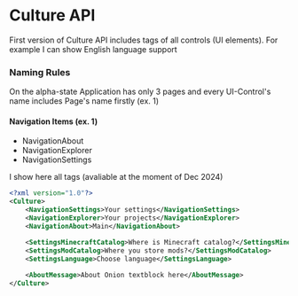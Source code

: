 # Culture API

First version of Culture API includes tags of all controls (UI elements).
For example I can show English language support

### Naming Rules
On the alpha-state Application has only 3 pages and every UI-Control's name includes Page's name firstly (ex. 1)

<h4>Navigation Items (ex. 1)</h4>

 - NavigationAbout
 - NavigationExplorer
 - NavigationSettings

I show here all tags (avaliable at the moment of Dec 2024)

```xml
<?xml version="1.0"?>
<Culture>
    <NavigationSettings>Your settings</NavigationSettings>
    <NavigationExplorer>Your projects</NavigationExplorer>
    <NavigationAbout>Main</NavigationAbout>

    <SettingsMinecraftCatalog>Where is Minecraft catalog?</SettingsMinecraftCatalog>
    <SettingsModCatalog>Where you store mods?</SettingsModCatalog>
    <SettingsLanguage>Choose language</SettingsLanguage>
    
    <AboutMessage>About Onion textblock here</AboutMessage>
</Culture>
```